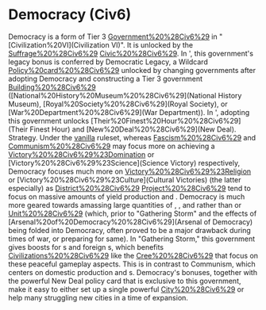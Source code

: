 # Democracy (Civ6)

Democracy is a form of Tier 3 [Government%20%28Civ6%29](government) in "[Civilization%20VI](Civilization VI)". It is unlocked by the [Suffrage%20%28Civ6%29](Suffrage) [Civic%20%28Civ6%29](civic).
In ', this government's legacy bonus is conferred by Democratic Legacy, a Wildcard [Policy%20card%20%28Civ6%29](policy) unlocked by changing governments after adopting Democracy and constructing a Tier 3 government [Building%20%28Civ6%29](building) ([National%20History%20Museum%20%28Civ6%29](National History Museum), [Royal%20Society%20%28Civ6%29](Royal Society), or [War%20Department%20%28Civ6%29](War Department)). In ', adopting this government unlocks [Their%20Finest%20Hour%20%28Civ6%29](Their Finest Hour) and [New%20Deal%20%28Civ6%29](New Deal).
Strategy.
Under the [vanilla](vanilla) ruleset, whereas [Fascism%20%28Civ6%29](Fascism) and [Communism%20%28Civ6%29](Communism) may focus more on achieving a [Victory%20%28Civ6%29%23Domination](Domination) or [Victory%20%28Civ6%29%23Science](Science Victory) respectively, Democracy focuses much more on [Victory%20%28Civ6%29%23Religion](Religious) or [Victory%20%28Civ6%29%23Culture](Cultural Victories) (the latter especially) as [District%20%28Civ6%29](district) [Project%20%28Civ6%29](projects) tend to focus on massive amounts of yield production and . Democracy is much more geared towards amassing large quantities of , , and rather than or [Unit%20%28Civ6%29](units) (which, prior to "Gathering Storm" and the effects of [Arsenal%20of%20Democracy%20%28Civ6%29](Arsenal of Democracy) being folded into Democracy, often proved to be a major drawback during times of war, or preparing for same).
In "Gathering Storm," this government gives boosts for s and foreign s, which benefits [Civilizations%20%28Civ6%29](civilizations) like the [Cree%20%28Civ6%29](Cree) that focus on these peaceful gameplay aspects. This is in contrast to Communism, which centers on domestic production and s. Democracy's bonuses, together with the powerful New Deal policy card that is exclusive to this government, make it easy to either set up a single powerful [City%20%28Civ6%29](city) or help many struggling new cities in a time of expansion.